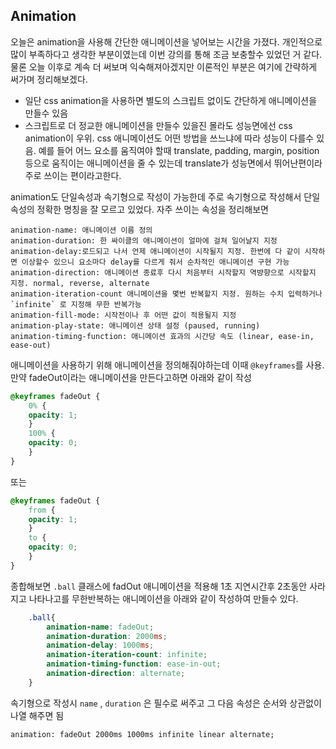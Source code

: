 ## Animation


오늘은 animation을 사용해 간단한 애니메이션을 넣어보는 시간을 가졌다. 개인적으로 많이 부족하다고 생각한 부분이였는데 이번 강의를 통해 조금 보충할수 있었던 거 같다. 물론 오늘 이후로 계속 더 써보며 익숙해져아겠지만 이론적인 부분은 여기에 간략하게 써가며 정리해보겠다.

- 일단 css animation을 사용하면 별도의 스크립트 없이도 간단하게 애니메이션을 만들수 있음
- 스크립트로 더 정교한 애니메이션을 만들수 있을진 몰라도 성능면에선 css animation이 우위. css 애니메이션도 어떤 방법을 쓰느냐에 따라 성능이 다를수 있음. 예를 들어 어느 요소를 움직여야 할때 translate, padding, margin, position 등으로 움직이는 애니메이션을 줄 수 있는데 translate가 성능면에서 뛰어난편이라 주로 쓰이는 편이라고한다.


animation도 단일속성과 속기형으로 작성이 가능한데 주로 속기형으로 작성해서 단일속성의 정확한 명칭을 잘 모르고 있었다. 자주 쓰이는 속성을 정리해보면 

    animation-name: 애니메이션 이름 정의
    animation-duration: 한 싸이클의 애니메이션이 얼마에 걸쳐 일어날지 지정
    animation-delay:로드되고 나서 언제 애니메이션이 시작될지 지정. 한번에 다 같이 시작하면 이상할수 있으니 요소마다 delay를 다르게 줘서 순차적인 애니메이션 구현 가능
    animation-direction: 애니메이션 종료후 다시 처음부터 시작할지 역뱡향으로 시작할지 지정. normal, reverse, alternate
	animation-iteration-count 애니메이션을 몇번 반복할지 지정. 원하는 수치 입력하거나`infinite` 로 지정해 무한 반복가능
	animation-fill-mode: 시작전이나 후 어떤 값이 적용될지 지정
	animation-play-state: 애니메이션 상태 설정 (paused, running)
	animation-timing-function: 애니메이션 효과의 시간당 속도 (linear, ease-in, ease-out)

 

애니메이션을 사용하기 위해 애니메이션을 정의해줘야하는데 이때 `@keyframes`를 사용. 만약 fadeOut이라는 애니메이션을 만든다고하면 아래와 같이 작성

```css
@keyframes fadeOut {
	0% {
	opacity: 1;
	}
	100% {
	opacity: 0;
	}
}
```
또는 


```css
@keyframes fadeOut {
	from {
	opacity: 1;
	}
	to {
	opacity: 0;
	}
}
```

종합해보면 `.ball` 클래스에 fadOut 애니메이션을 적용해 1초 지연시간후 2초동안 사라지고 나타나고를 무한반복하는 애니메이션을 아래와 같이 작성하여 만들수 있다. 

```css
	.ball{
		animation-name: fadeOut;
		animation-duration: 2000ms;
		animation-delay: 1000ms;
		animation-iteration-count: infinite;
		animation-timing-function: ease-in-out;
		animation-direction: alternate;
	}
```

속기형으로 작성시 `name` , `duration` 은 필수로 써주고 그 다음 속성은 순서와 상관없이 나열 해주면 됨
```
animation: fadeOut 2000ms 1000ms infinite linear alternate;
```


